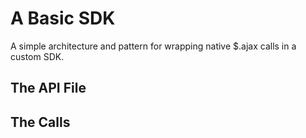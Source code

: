 # A Basic SDK

A simple architecture and pattern for wrapping native $.ajax calls in a custom SDK.

## The API File

## The Calls

